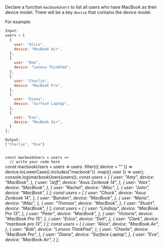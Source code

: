 Declare a function `macbookUsers` to
list all users who have MacBook as their device model.
There will be a key `device` that contains the device model.

For example:
```js
Input:
users = [
  {
    user: "Alice",
    device: "MacBook Air",
  },
  {
    user: "Bob",
    device: "Lenovo ThinkPad",
  },
  {
    user: "Charlie",
    device: "MacBook Pro",
  },
  {
    user: "Diana",
    device: "Surface Laptop",
  },
  {
    user: "Eva",
    device: "MacBook Air",
  }
];

Output:
["Charlie", "Eva"]
```
<codeblock language="javascript" type="exercise" testMode="multipleInput">
<code>
const macbookUsers = users =>
  // write your code here
</code>

<solution>
const macbookUsers = users =>
  users
    .filter(({ device = "" }) => device.toLowerCase().includes("macbook"))
    .map(({ user }) => user);
</solution>

<testcases>
<caller>
console.log(macbookUsers(users));
</caller>
<testcase>
<i>
const users = [
  {
    user: "Amy",
    device: "MacBook",
  },
  {
    user: "Jeff",
    device: "Asus Zenbook 14",
  },
  {
    user: "Alex",
    device: "MacBook",
  },
  {
    user: "Rachel",
    device: "iMac",
  },
  {
    user: "John",
    device: "MacBook",
  }
];
</i>
</testcase>
<testcase>
<i>
const users = [
  {
    user: "Chuck",
    device: "Asus Zenbook 14",
  },
  {
    user: "Bandon",
    device: "MacBook",
  },
    {
    user: "Maria",
    device: "iMac",
  },
  {
    user: "Thomas",
    device: "MacBook",
  },
  {
    user: "Stuart",
    device: "MacBook",
  }
];
</i>
</testcase>
<testcase>
<i>
const users = [
  {
    user: "Lindsay",
    device: "MacBook Pro 13",
  },
  {
    user: "Peter",
    device: "MacBook",
  },
    {
    user: "Victoria",
    device: "MacBook Pro 15",
  },
  {
    user: "Erica",
    device: "Dell",
  },
  {
    user: "Clark",
    device: "macbook pro 13",
  }
];
</i>
</testcase>
<testcase>
<i>
const users = [
  {
    user: "Alice",
    device: "MacBook Air",
  },
  {
    user: "Bob",
    device: "Lenovo ThinkPad",
  },
  {
    user: "Charlie",
    device: "MacBook Pro",
  },
  {
    user: "Diana",
    device: "Surface Laptop",
  },
  {
    user: "Eva",
    device: "MacBook Air",
  }
];
</i>
</testcase>
</testcases>
</codeblock>
